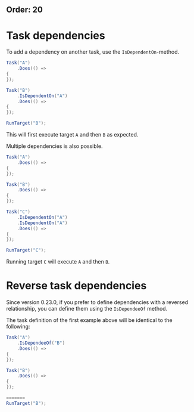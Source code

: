 Order: 20
---
# Task dependencies

To add a dependency on another task, use the `IsDependentOn`-method.

```csharp
Task("A")
    .Does(() =>
{
});

Task("B")
    .IsDependentOn("A")
    .Does(() =>
{
});

RunTarget("B");
```

This will first execute target `A` and then `B` as expected.


Multiple dependencies is also possible.

```csharp
Task("A")
    .Does(() =>
{
});

Task("B")
    .Does(() =>
{
});

Task("C")
    .IsDependentOn("A")
    .IsDependentOn("A")
    .Does(() =>
{
});

RunTarget("C");
```
Running target `C` will execute `A` and then `B`.

# Reverse task dependencies

Since version 0.23.0, if you prefer to define dependencies with a reversed relationship, you can define them using the `IsDependeeOf` method.

The task definition of the first example above will be identical to the following:

```csharp
Task("A")
    .IsDependeeOf("B")
    .Does(() =>
{
});

Task("B")
    .Does(() =>
{
});

=======
RunTarget("B");
```